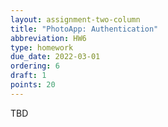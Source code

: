 ```yaml
---
layout: assignment-two-column
title: "PhotoApp: Authentication"
abbreviation: HW6
type: homework
due_date: 2022-03-01
ordering: 6
draft: 1
points: 20
---
```


TBD